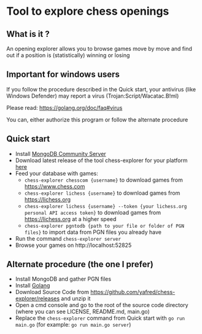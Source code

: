 # Tool to explore chess openings 

## What is it ?

An opening explorer allows you to browse games move by move and find out if a position is (statistically) winning or losing

## Important for windows users

If you follow the procedure described in the Quick start, your antivirus (like Windows Defender) may report a virus (Trojan:Script/Wacatac.B!ml)

Please read: https://golang.org/doc/faq#virus

You can, either authorize this program or follow the alternate procedure

## Quick start
  * Install [MongoDB Community Server](https://www.mongodb.com/try/download/community)
  * Download latest release of the tool chess-explorer for your platform [here](https://github.com/yafred/chess-explorer/releases)
  * Feed your database with games:
    * `chess-explorer chesscom {username}` to download games from https://www.chess.com
    * `chess-explorer lichess {username}` to download games from https://lichess.org
    * `chess-explorer lichess {username} --token {your lichess.org personal API access token}` to download games from https://lichess.org at a higher speed
    * `chess-explorer pgntodb {path to your file or folder of PGN files}` to import data from PGN files you already have
  * Run the command `chess-explorer server` 
  * Browse your games on http://localhost:52825

## Alternate procedure (the one I prefer)
  * Install MongoDB and gather PGN files
  * Install [Golang](https://golang.org/doc/install) 
  * Download Source Code from https://github.com/yafred/chess-explorer/releases and unzip it
  * Open a cmd console and go to the root of the source code directory (where you can see LICENSE, README.md, main.go)
  * Replace the `chess-explorer` command from Quick start with `go run main.go` (for example: `go run main.go server`)

